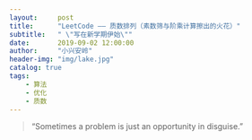```yaml
---
layout:     post
title:      "LeetCode —— 质数排列（素数筛与阶乘计算擦出的火花）"
subtitle:   " \"写在新学期伊始\""
date:       2019-09-02 12:00:00
author:     "小兴安岭"
header-img: "img/lake.jpg"
catalog: true
tags:
    - 算法
    - 优化
    - 质数
---
```


> “Sometimes a problem is just an opportunity in disguise.”
> 
